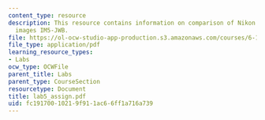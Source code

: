 ```yaml
---
content_type: resource
description: This resource contains information on comparison of Nikon D100 and film
  images IM5-JWB.
file: https://ol-ocw-studio-app-production.s3.amazonaws.com/courses/6-163-strobe-project-laboratory-fall-2005/fc19170010219f911ac66ff1a716a739_lab5_assign.pdf
file_type: application/pdf
learning_resource_types:
- Labs
ocw_type: OCWFile
parent_title: Labs
parent_type: CourseSection
resourcetype: Document
title: lab5_assign.pdf
uid: fc191700-1021-9f91-1ac6-6ff1a716a739
---
```

